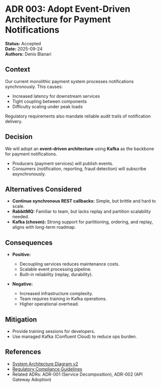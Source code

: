 # ADR 003: Adopt Event-Driven Architecture for Payment Notifications

**Status:** Accepted  
**Date:** 2025-09-24  
**Authors:** Denis Blanari

## Context
Our current monolithic payment system processes notifications synchronously. This causes:
- Increased latency for downstream services
- Tight coupling between components
- Difficulty scaling under peak loads

Regulatory requirements also mandate reliable audit trails of notification delivery.

## Decision
We will adopt an **event-driven architecture** using **Kafka** as the backbone for payment notifications.
- Producers (payment services) will publish events.
- Consumers (notification, reporting, fraud detection) will subscribe asynchronously.

## Alternatives Considered
- **Continue synchronous REST callbacks:** Simple, but brittle and hard to scale.
- **RabbitMQ:** Familiar to team, but lacks replay and partition scalability needed.
- **Kafka (chosen):** Strong support for partitioning, ordering, and replay, aligns with long-term roadmap.

## Consequences
- **Positive:**
    - Decoupling services reduces maintenance costs.
    - Scalable event processing pipeline.
    - Built-in reliability (replay, durability).

- **Negative:**
    - Increased infrastructure complexity.
    - Team requires training in Kafka operations.
    - Higher operational overhead.

## Mitigation
- Provide training sessions for developers.
- Use managed Kafka (Confluent Cloud) to reduce ops burden.

## References
- [System Architecture Diagram v2](./docs/system-arch-v2.png)
- [Regulatory Compliance Guidelines](./docs/compliance.md)
- Related ADRs: ADR-001 (Service Decomposition), ADR-002 (API Gateway Adoption)  